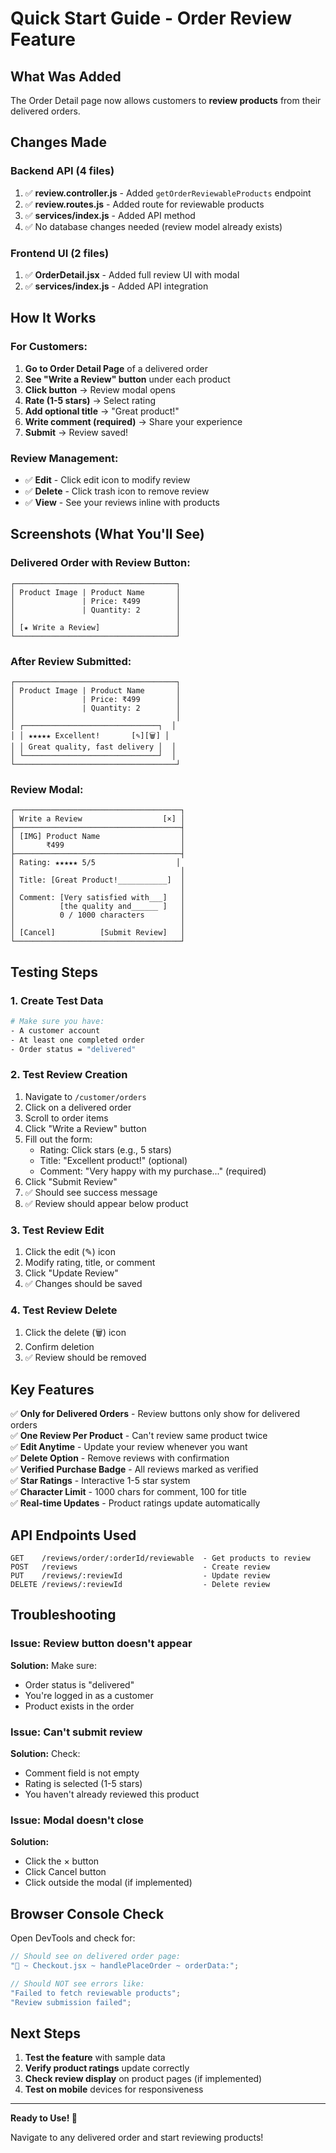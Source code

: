 # Quick Start Guide - Order Review Feature

## What Was Added

The Order Detail page now allows customers to **review products** from their delivered orders.

## Changes Made

### Backend API (4 files)

1. ✅ **review.controller.js** - Added `getOrderReviewableProducts` endpoint
2. ✅ **review.routes.js** - Added route for reviewable products
3. ✅ **services/index.js** - Added API method
4. ✅ No database changes needed (review model already exists)

### Frontend UI (2 files)

1. ✅ **OrderDetail.jsx** - Added full review UI with modal
2. ✅ **services/index.js** - Added API integration

## How It Works

### For Customers:

1. **Go to Order Detail Page** of a delivered order
2. **See "Write a Review" button** under each product
3. **Click button** → Review modal opens
4. **Rate (1-5 stars)** → Select rating
5. **Add optional title** → "Great product!"
6. **Write comment (required)** → Share your experience
7. **Submit** → Review saved!

### Review Management:

- ✅ **Edit** - Click edit icon to modify review
- ✅ **Delete** - Click trash icon to remove review
- ✅ **View** - See your reviews inline with products

## Screenshots (What You'll See)

### Delivered Order with Review Button:

```
┌────────────────────────────────────┐
│ Product Image | Product Name       │
│               | Price: ₹499        │
│               | Quantity: 2        │
│                                    │
│ [★ Write a Review]                 │
└────────────────────────────────────┘
```

### After Review Submitted:

```
┌────────────────────────────────────┐
│ Product Image | Product Name       │
│               | Price: ₹499        │
│               | Quantity: 2        │
│                                    │
│ ┌──────────────────────────────┐  │
│ │ ★★★★★ Excellent!       [✎][🗑] │
│ │ Great quality, fast delivery │  │
│ └──────────────────────────────┘  │
└────────────────────────────────────┘
```

### Review Modal:

```
┌─────────────────────────────────────┐
│ Write a Review                  [×] │
├─────────────────────────────────────┤
│ [IMG] Product Name                  │
│       ₹499                          │
├─────────────────────────────────────┤
│ Rating: ★★★★★ 5/5                  │
│                                     │
│ Title: [Great Product!___________]  │
│                                     │
│ Comment: [Very satisfied with___]   │
│          [the quality and______ ]   │
│          0 / 1000 characters        │
│                                     │
│ [Cancel]          [Submit Review]   │
└─────────────────────────────────────┘
```

## Testing Steps

### 1. Create Test Data

```bash
# Make sure you have:
- A customer account
- At least one completed order
- Order status = "delivered"
```

### 2. Test Review Creation

1. Navigate to `/customer/orders`
2. Click on a delivered order
3. Scroll to order items
4. Click "Write a Review" button
5. Fill out the form:
   - Rating: Click stars (e.g., 5 stars)
   - Title: "Excellent product!" (optional)
   - Comment: "Very happy with my purchase..." (required)
6. Click "Submit Review"
7. ✅ Should see success message
8. ✅ Review should appear below product

### 3. Test Review Edit

1. Click the edit (✎) icon
2. Modify rating, title, or comment
3. Click "Update Review"
4. ✅ Changes should be saved

### 4. Test Review Delete

1. Click the delete (🗑️) icon
2. Confirm deletion
3. ✅ Review should be removed

## Key Features

✅ **Only for Delivered Orders** - Review buttons only show for delivered orders  
✅ **One Review Per Product** - Can't review same product twice  
✅ **Edit Anytime** - Update your review whenever you want  
✅ **Delete Option** - Remove reviews with confirmation  
✅ **Verified Purchase Badge** - All reviews marked as verified  
✅ **Star Ratings** - Interactive 1-5 star system  
✅ **Character Limit** - 1000 chars for comment, 100 for title  
✅ **Real-time Updates** - Product ratings update automatically

## API Endpoints Used

```
GET    /reviews/order/:orderId/reviewable  - Get products to review
POST   /reviews                            - Create review
PUT    /reviews/:reviewId                  - Update review
DELETE /reviews/:reviewId                  - Delete review
```

## Troubleshooting

### Issue: Review button doesn't appear

**Solution:** Make sure:

- Order status is "delivered"
- You're logged in as a customer
- Product exists in the order

### Issue: Can't submit review

**Solution:** Check:

- Comment field is not empty
- Rating is selected (1-5 stars)
- You haven't already reviewed this product

### Issue: Modal doesn't close

**Solution:**

- Click the × button
- Click Cancel button
- Click outside the modal (if implemented)

## Browser Console Check

Open DevTools and check for:

```javascript
// Should see on delivered order page:
"🚀 ~ Checkout.jsx ~ handlePlaceOrder ~ orderData:";

// Should NOT see errors like:
"Failed to fetch reviewable products";
"Review submission failed";
```

## Next Steps

1. **Test the feature** with sample data
2. **Verify product ratings** update correctly
3. **Check review display** on product pages (if implemented)
4. **Test on mobile** devices for responsiveness

---

**Ready to Use! 🎉**

Navigate to any delivered order and start reviewing products!

